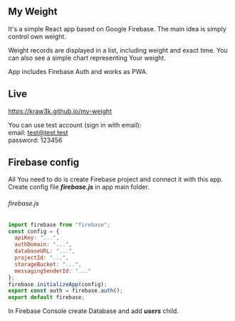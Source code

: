 ## My Weight

It's a simple React app based on Google Firebase.
The main idea is simply control own weight.

Weight records are displayed in a list, including weight and exact time.
You can also see a simple chart representing Your weight.

App includes Firebase Auth and works as PWA.

## Live
https://kraw3k.github.io/my-weight

You can use test account (sign in with email):\
email: test@test.test\
password: 123456

## Firebase config

All You need to do is create Firebase project and connect it with this app.
Create config file **_firebase.js_** in app main folder.

###### firebase.js

```javascript
import firebase from "firebase";
const config = {
  apiKey: "...",
  authDomain: "...",
  databaseURL: "...",
  projectId: "...",
  storageBucket: "...",
  messagingSenderId: "..."
};
firebase.initializeApp(config);
export const auth = firebase.auth();
export default firebase;
```

In Firebase Console create Database and add **_users_** child.

